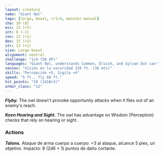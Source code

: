 ```yaml
---
layout: creature
name: "Giant Owl"
tags: [large, beast, cr1/4, monster-manual]
cha: 10 (0)
wis: 13 (+1)
int: 8 (-1)
con: 12 (+1)
dex: 15 (+2)
str: 13 (+1)
size: Large beast
alignment: neutral
challenge: "1/4 (50 XP)"
languages: "Giant Owl, understands Common, Elvish, and Sylvan but can't speak"
senses: "Visión en la oscuridad 120 ft. (36 mts)"
skills: "Percepción +5, Sigilo +4"
speed: "5 ft., fly 60 ft."
hit_points: "19 (3d10+3)"
armor_class: "12"
---
```


***Flyby.*** The owl doesn't provoke opportunity attacks when it flies out of an enemy's reach.

***Keen Hearing and Sight.*** The owl has advantage on Wisdom (Perception) checks that rely on hearing or sight.

### Actions

***Talons.*** Ataque de arma cuerpo a cuerpo: +3 al ataque, alcance 5 pies, un objetivo. Impacto: 8 (2d6 + 1) puntos de daño cortante.